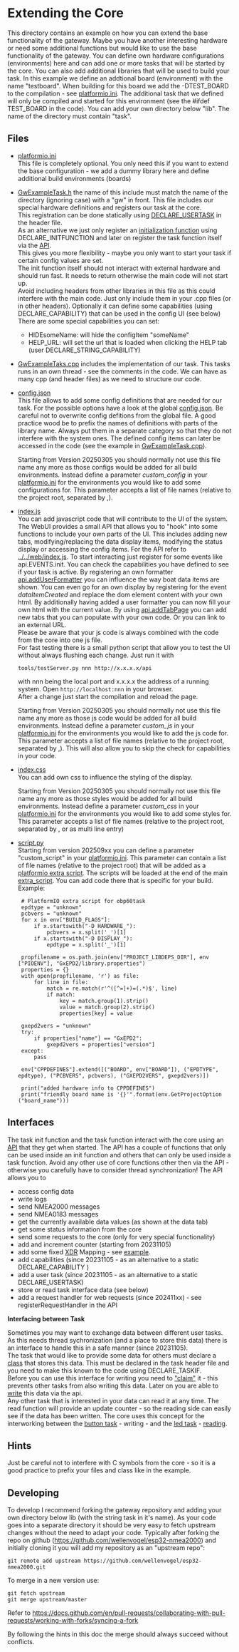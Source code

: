 Extending the Core
==================
This directory contains an example on how you can extend the base functionality of the gateway.
Maybe you have another interesting hardware or need some additional functions but would like to use the base functionality of the gateway.
You can define own hardware configurations (environments) here and can add one or more tasks that will be started by the core.
You can also add additional libraries that will be used to build your task.
In this example we define an addtional board (environment) with the name "testboard".
When building for this board we add the -DTEST_BOARD to the compilation - see [platformio.ini](platformio.ini).
The additional task that we defined will only be compiled and started for this environment (see the #ifdef TEST_BOARD in the code).
You can add your own directory below "lib". The name of the directory must contain "task".

Files
-----
   * [platformio.ini](platformio.ini)<br>
    This file is completely optional.
    You only need this if you want to
    extend the base configuration - we add a dummy library here and define additional build environments (boards)
   * [GwExampleTask.h](GwExampleTask.h) the name of this include must match the name of the directory (ignoring case) with a "gw" in front. This file includes our special hardware definitions and registers our task at the core.<br>
   This registration can be done statically using [DECLARE_USERTASK](https://github.com/wellenvogel/esp32-nmea2000/blob/9b955d135d74937a60f2926e8bfb9395585ff8cd/lib/api/GwApi.h#L202) in the header file. <br>
   As an alternative we just only register an [initialization function](https://github.com/wellenvogel/esp32-nmea2000/blob/9b955d135d74937a60f2926e8bfb9395585ff8cd/lib/exampletask/GwExampleTask.h#L19) using DECLARE_INITFUNCTION and later on register the task function itself via the [API](https://github.com/wellenvogel/esp32-nmea2000/blob/9b955d135d74937a60f2926e8bfb9395585ff8cd/lib/exampletask/GwExampleTask.cpp#L32).<br>
   This gives you more flexibility - maybe you only want to start your task if certain config values are set.<br>
   The init function itself should not interact with external hardware and should run fast. It needs to return otherwise the main code will not start up.<br>
   Avoid including headers from other libraries in this file as this could interfere with the main code. Just only include them in your .cpp files (or in other headers).
   Optionally it can define some capabilities (using DECLARE_CAPABILITY) that can be used in the config UI (see below)
   There are some special capabilities you can set:
     *  HIDEsomeName: will hide the configItem "someName"
     *  HELP_URL: will set the url that is loaded when clicking the HELP tab (user DECLARE_STRING_CAPABILITY)<br>

   * [GwExampleTaks.cpp](GwExampleTask.cpp) includes the implementation of our task. This tasks runs in an own thread - see the comments in the code.
   We can have as many cpp (and header files) as we need to structure our code.  
   * [config.json](exampleConfig.json)<br>
     This file allows to add some config definitions that are needed for our task. For the possible options have a look at the global [config.json](../../web/config.json). Be careful not to overwrite config defitions from the global file. A good practice wood be to prefix the names of definitions with parts of the library name. Always put them in a separate category so that they do not interfere with the system ones.
     The defined config items can later be accessed in the code (see the example in [GwExampleTask.cpp](GwExampleTask.cpp)).<br>
     
     Starting from Version 20250305 you should normally not use this file name any more as those configs would be added for all build environments. Instead define a parameter _custom_config_ in your [platformio.ini](platformio.ini) for the environments you would like to add some configurations for. This parameter accepts a list of file names (relative to the project root, separated by ,).

   * [index.js](example.js)<br>
     You can add javascript code that will contribute to the UI of the system. The WebUI provides a small API that allows you to "hook" into some functions to include your own parts of the UI. This includes adding new tabs, modifying/replacing the data display items, modifying the status display or accessing the config items.
     For the API refer to [../../web/index.js](../../web/index.js#L2001).
     To start interacting just register for some events like api.EVENTS.init. You can check the capabilities you have defined to see if your task is active.
     By registering an own formatter [api.addUserFormatter](../../web/index.js#L2054) you can influence the way boat data items are shown.
     You can even go for an own display by registering for the event *dataItemCreated* and replace the dom element content with your own html. By additionally having added a user formatter you can now fill your own html with the current value.
     By using [api.addTabPage](../../web/index.js#L2046) you can add new tabs that you can populate with your own code. Or you can link to an external URL.<br>
     Please be aware that your js code is always combined with the code from the core into one js file.<br>
     For fast testing there is a small python script that allow you to test the UI without always flushing each change.
     Just run it with
     ```
     tools/testServer.py nnn http://x.x.x.x/api
     ```
     with nnn being the local port and x.x.x.x the address of a running system. Open `http://localhost:nnn` in your browser.<br>
     After a change just start the compilation and reload the page.<br>
     
     Starting from Version 20250305 you should normally not use this file name any more as those js code would be added for all build environments. Instead define a parameter _custom_js_ in your [platformio.ini](platformio.ini) for the environments you would like to add the js code for. This parameter accepts a list of file names (relative to the project root, separated by ,). This will also allow you to skip the check for capabilities in your code.

   * [index.css](index.css)<br>
     You can add own css to influence the styling of the display.<br>
     
     Starting from Version 20250305 you should normally not use this file name any more as those styles would be added for all build environments. Instead define a parameter _custom_css_ in your [platformio.ini](platformio.ini) for the environments you would like to add some styles for. This parameter accepts a list of file names (relative to the project root, separated by , or as multi line entry)

   * [script.py](script.py)<br>
     Starting from version 202509xx you can define a parameter "custom_script" in your [platformio.ini](platformio.ini).
     This parameter can contain a list of file names (relative to the project root) that will be added as a [platformio extra script](https://docs.platformio.org/en/latest/scripting/index.html#scripting). The scripts will be loaded at the end of the main [extra_script](../../extra_script.py).
     You can add code there that is specific for your build.
     Example:
     ```
      # PlatformIO extra script for obp60task
      epdtype = "unknown"
      pcbvers = "unknown"
      for x in env["BUILD_FLAGS"]:
          if x.startswith("-D HARDWARE_"):
              pcbvers = x.split('_')[1]
          if x.startswith("-D DISPLAY_"):
              epdtype = x.split('_')[1]

      propfilename = os.path.join(env["PROJECT_LIBDEPS_DIR"], env     ["PIOENV"], "GxEPD2/library.properties")
      properties = {}
      with open(propfilename, 'r') as file:
          for line in file:
              match = re.match(r'^([^=]+)=(.*)$', line)
              if match:
                  key = match.group(1).strip()
                  value = match.group(2).strip()
                  properties[key] = value

      gxepd2vers = "unknown"
      try:
          if properties["name"] == "GxEPD2":
              gxepd2vers = properties["version"]
      except:
          pass

      env["CPPDEFINES"].extend([("BOARD", env["BOARD"]), ("EPDTYPE",      epdtype), ("PCBVERS", pcbvers), ("GXEPD2VERS", gxepd2vers)])

      print("added hardware info to CPPDEFINES")
      print("friendly board name is '{}'".format(env.GetProjectOption     ("board_name")))
     ```


 Interfaces
 ----------
 The task init function and the task function interact with the core using an [API](../api/GwApi.h) that they get when started.
 The API has a couple of functions that only can be used inside an init function and others that can only be used inside a task function.
 Avoid any other use of core functions other then via the API - otherwise you carefully have to consider thread synchronization!
 The API allows you to
 * access config data
 * write logs
 * send NMEA2000 messages
 * send NMEA0183 messages
 * get the currently available data values (as shown at the data tab)
 * get some status information from the core
 * send some requests to the core (only for very special functionality)
 * add and increment counter (starting from 20231105)
 * add some fixed [XDR](../../doc/XdrMappings.md) Mapping - see [example](https://github.com/wellenvogel/esp32-nmea2000/blob/9b955d135d74937a60f2926e8bfb9395585ff8cd/lib/exampletask/GwExampleTask.cpp#L63).
 * add capabilities (since 20231105 - as an alternative to a static DECLARE_CAPABILITY )
 * add a user task (since 20231105 - as an alternative to a static DECLARE_USERTASK)
 * store or read task interface data (see below)
 * add a request handler for web requests (since 202411xx) - see registerRequestHandler in the API
 

 __Interfacing between Task__

Sometimes you may want to exchange data between different user tasks.<br> As this needs thread sychronization (and a place to store this data) there is an interface to handle this in a safe manner (since 20231105).<br>
The task that would like to provide some data for others must declare a [class](https://github.com/wellenvogel/esp32-nmea2000/blob/9b955d135d74937a60f2926e8bfb9395585ff8cd/lib/exampletask/GwExampleTask.h#L24) that stores this data. This must be declared in the task header file and you need to make this known to the code using DECLARE_TASKIF.<br>
Before you can use this interface for writing you need to ["claim"](https://github.com/wellenvogel/esp32-nmea2000/blob/9b955d135d74937a60f2926e8bfb9395585ff8cd/lib/exampletask/GwExampleTask.cpp#L55) it - this prevents other tasks from also writing this data.
Later on you are able to [write](https://github.com/wellenvogel/esp32-nmea2000/blob/9b955d135d74937a60f2926e8bfb9395585ff8cd/lib/exampletask/GwExampleTask.cpp#L278) this data via the api.<br>
Any other task that is interested in your data can read it at any time. The read function will provide an update counter - so the reading side can easily see if the data has been written.
The core uses this concept for the interworking between the [button task](../buttontask/) - writing - and the [led task](../ledtask/) - [reading](https://github.com/wellenvogel/esp32-nmea2000/blob/9b955d135d74937a60f2926e8bfb9395585ff8cd/lib/ledtask/GwLedTask.cpp#L52).

 Hints
 -----
 Just be careful not to interfere with C symbols from the core - so it is a good practice to prefix your files and class like in the example.

 Developing
 ----------
 To develop I recommend forking the gateway repository and adding your own directory below lib (with the string task in it's name).
 As your code goes into a separate directory it should be very easy to fetch upstream changes without the need to adapt your code.
 Typically after forking the repo on github (https://github.com/wellenvogel/esp32-nmea2000) and initially cloning it you will add my repository as an "upstream repo":
 ```
 git remote add upstream https://github.com/wellenvogel/esp32-nmea2000.git
 ```
 To merge in a new version use:
 ```
 git fetch upstream
 git merge upstream/master
 ```
 Refer to https://docs.github.com/en/pull-requests/collaborating-with-pull-requests/working-with-forks/syncing-a-fork
 
 By following the hints in this doc the merge should always succeed without conflicts.

 
